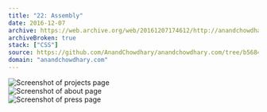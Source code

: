 ```yaml
---
title: "22: Assembly"
date: 2016-12-07
archive: https://web.archive.org/web/20161207174612/http://anandchowdhary.com/
archiveBroken: true
stack: ["CSS"]
source: https://github.com/AnandChowdhary/anandchowdhary.com/tree/b5684015c5bcec3744e1a688a473d23621390c80
domain: "anandchowdhary.com"
---
```


<div class="image shadow"><img alt="Screenshot of projects page" src="/images/versions/22/projects.png"></div>
<div class="image shadow"><img alt="Screenshot of about page" src="/images/versions/22/about.png"></div>
<div class="image shadow"><img alt="Screenshot of press page" src="/images/versions/22/press.png"></div>
